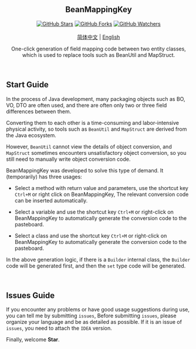 <h2 align="center">BeanMappingKey</h2>

<p align="center">
  <a title="GitHub Stars" target="_blank" href="https://github.com/rookie-ricardo/BeanMappingKey/stargazers"><img alt="GitHub Stars" src="https://img.shields.io/github/stars/rookie-ricardo/BeanMappingKey.svg?label=Stars&style=social"></a>  
  <a title="GitHub Forks" target="_blank" href="https://github.com/rookie-ricardo/BeanMappingKey/network/members"><img alt="GitHub Forks" src="https://img.shields.io/github/forks/rookie-ricardo/BeanMappingKey.svg?label=Forks&style=social"></a>
  <a title="GitHub Watchers" target="_blank" href="https://github.com/rookie-ricardo/BeanMappingKey/watchers"><img alt="GitHub Watchers" src="https://img.shields.io/github/watchers/rookie-ricardo/BeanMappingKey.svg?label=Watchers&style=social"></a>
  <br>
  <br>
  <a title="简体中文" href="#">简体中文</a> | <a title="English" href="README_EN.md">English</a>
</p>

<p align="center">  
  One-click generation of field mapping code between two entity classes, which is used to replace tools such as BeanUtil and MapStruct.
  <br>
</p>

<br/>

## Start Guide

In the process of Java development, many packaging objects such as BO, VO, DTO are often used, and there are often only two or three field differences between them.

Converting them to each other is a time-consuming and labor-intensive physical activity, so tools such as `BeanUtil` and `MapStruct` are derived from the Java ecosystem.

However, `BeanUtil` cannot view the details of object conversion, and `MapStruct` sometimes encounters unsatisfactory object conversion, so you still need to manually write object conversion code.
<br/>

BeanMappingKey was developed to solve this type of demand. It (temporarily) has three usages:

- Select a method with return value and parameters, use the shortcut key `Ctrl+M` or right click on BeanMappingKey,
The relevant conversion code can be inserted automatically.

- Select a variable and use the shortcut key `Ctrl+M` or right-click on BeanMappingKey to automatically generate the conversion code to the pasteboard.
- Select a class and use the shortcut key `Ctrl+M` or right-click on BeanMappingKey to automatically generate the conversion code to the pasteboard.

In the above generation logic, if there is a `Builder` internal class, the `Builder` code will be generated first, and then the `set` type code will be generated.

<br/>

## Issues Guide

If you encounter any problems or have good usage suggestions during use, you can tell me by submitting `issues`,
Before submitting `issues`, please organize your language and be as detailed as possible. If it is an issue of `issues`, you need to attach the `IDEA` version.

Finally, welcome **Star**.
